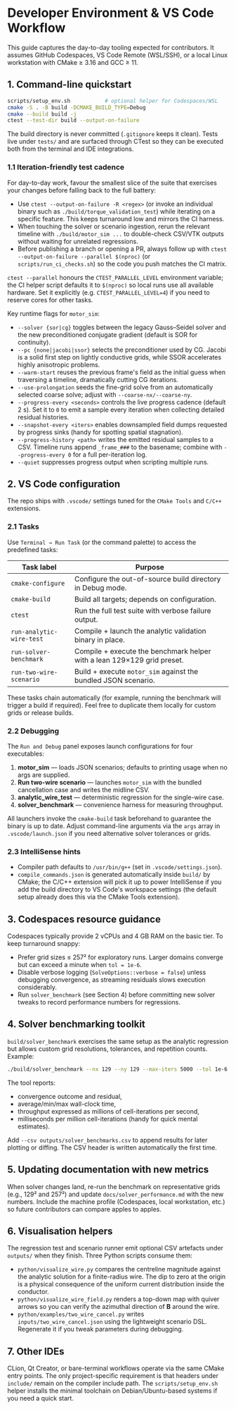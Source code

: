 # Developer Environment & VS Code Workflow

This guide captures the day-to-day tooling expected for contributors. It assumes
GitHub Codespaces, VS Code Remote (WSL/SSH), or a local Linux workstation with
CMake ≥ 3.16 and GCC ≥ 11.

## 1. Command-line quickstart

```bash
scripts/setup_env.sh           # optional helper for Codespaces/WSL
cmake -S . -B build -DCMAKE_BUILD_TYPE=Debug
cmake --build build -j
ctest --test-dir build --output-on-failure
```

The build directory is never committed (`.gitignore` keeps it clean). Tests live
under `tests/` and are surfaced through CTest so they can be executed both from
the terminal and IDE integrations.

### 1.1 Iteration-friendly test cadence

For day-to-day work, favour the smallest slice of the suite that exercises your
changes before falling back to the full battery:

* Use `ctest --output-on-failure -R <regex>` (or invoke an individual binary
  such as `./build/torque_validation_test`) while iterating on a specific
  feature. This keeps turnaround low and mirrors the CI harness.
* When touching the solver or scenario ingestion, rerun the relevant timeline
  with `./build/motor_sim ...` to double-check CSV/VTK outputs without waiting
  for unrelated regressions.
* Before publishing a branch or opening a PR, always follow up with
  `ctest --output-on-failure --parallel $(nproc)` (or
  `scripts/run_ci_checks.sh`) so the code you push matches the CI matrix.

`ctest --parallel` honours the `CTEST_PARALLEL_LEVEL` environment variable; the
CI helper script defaults it to `$(nproc)` so local runs use all available
hardware. Set it explicitly (e.g. `CTEST_PARALLEL_LEVEL=4`) if you need to
reserve cores for other tasks.

Key runtime flags for `motor_sim`:

* `--solver {sor|cg}` toggles between the legacy Gauss–Seidel solver and the new preconditioned conjugate gradient (default is
  SOR for continuity).
* `--pc {none|jacobi|ssor}` selects the preconditioner used by CG. Jacobi is a solid first step on lightly conductive grids,
  while SSOR accelerates highly anisotropic problems.
* `--warm-start` reuses the previous frame's field as the initial guess when traversing a timeline, dramatically cutting CG
  iterations.
* `--use-prolongation` seeds the fine-grid solve from an automatically selected coarse solve; adjust with `--coarse-nx/--coarse-ny`.
* `--progress-every <seconds>` controls the live progress cadence (default 2 s). Set it to `0` to emit a sample every iteration
  when collecting detailed residual histories.
* `--snapshot-every <iters>` enables downsampled field dumps requested by progress sinks (handy for spotting spatial stagnation).
* `--progress-history <path>` writes the emitted residual samples to a CSV. Timeline runs append `_frame_###` to the basename;
  combine with `--progress-every 0` for a full per-iteration log.
* `--quiet` suppresses progress output when scripting multiple runs.

## 2. VS Code configuration

The repo ships with `.vscode/` settings tuned for the `CMake Tools` and `C/C++`
extensions.

### 2.1 Tasks

Use `Terminal → Run Task` (or the command palette) to access the predefined
tasks:

| Task label               | Purpose                                                                  |
| ------------------------ | ------------------------------------------------------------------------ |
| `cmake-configure`        | Configure the out-of-source build directory in Debug mode.               |
| `cmake-build`            | Build all targets; depends on configuration.                             |
| `ctest`                  | Run the full test suite with verbose failure output.                     |
| `run-analytic-wire-test` | Compile + launch the analytic validation binary in place.                |
| `run-solver-benchmark`   | Compile + execute the benchmark helper with a lean 129×129 grid preset. |
| `run-two-wire-scenario`  | Build + execute `motor_sim` against the bundled JSON scenario.           |

These tasks chain automatically (for example, running the benchmark will trigger
a build if required). Feel free to duplicate them locally for custom grids or
release builds.

### 2.2 Debugging

The `Run and Debug` panel exposes launch configurations for four executables:

1. **motor_sim** — loads JSON scenarios; defaults to printing usage when no args are supplied.
2. **Run two-wire scenario** — launches `motor_sim` with the bundled cancellation case and writes the midline CSV.
3. **analytic_wire_test** — deterministic regression for the single-wire case.
4. **solver_benchmark** — convenience harness for measuring throughput.

All launchers invoke the `cmake-build` task beforehand to guarantee the binary is
up to date. Adjust command-line arguments via the `args` array in
`.vscode/launch.json` if you need alternative solver tolerances or grids.

### 2.3 IntelliSense hints

* Compiler path defaults to `/usr/bin/g++` (set in `.vscode/settings.json`).
* `compile_commands.json` is generated automatically inside `build/` by CMake;
  the C/C++ extension will pick it up to power IntelliSense if you add the build
  directory to VS Code's workspace settings (the default setup already does this
  via the CMake Tools extension).

## 3. Codespaces resource guidance

Codespaces typically provide 2 vCPUs and 4 GB RAM on the basic tier. To keep
turnaround snappy:

* Prefer grid sizes ≤ 257² for exploratory runs. Larger domains converge but can
  exceed a minute when `tol = 1e-6`.
* Disable verbose logging (`SolveOptions::verbose = false`) unless debugging
  convergence, as streaming residuals slows execution considerably.
* Run `solver_benchmark` (see Section 4) before committing new solver tweaks to
  record performance numbers for regressions.

## 4. Solver benchmarking toolkit

`build/solver_benchmark` exercises the same setup as the analytic regression but
allows custom grid resolutions, tolerances, and repetition counts. Example:

```bash
./build/solver_benchmark --nx 129 --ny 129 --max-iters 5000 --tol 1e-6 --repeats 5
```

The tool reports:

* convergence outcome and residual,
* average/min/max wall-clock time,
* throughput expressed as millions of cell-iterations per second,
* milliseconds per million cell-iterations (handy for quick mental estimates).

Add `--csv outputs/solver_benchmarks.csv` to append results for later plotting or
diffing. The CSV header is written automatically the first time.

## 5. Updating documentation with new metrics

When solver changes land, re-run the benchmark on representative grids (e.g.,
129² and 257²) and update `docs/solver_performance.md` with the new numbers.
Include the machine profile (Codespaces, local workstation, etc.) so future
contributors can compare apples to apples.

## 6. Visualisation helpers

The regression test and scenario runner emit optional CSV artefacts under
`outputs/` when they finish. Three Python scripts consume them:

* `python/visualize_wire.py` compares the centreline magnitude against the
  analytic solution for a finite-radius wire. The dip to zero at the origin is a
  physical consequence of the uniform current distribution inside the conductor.
* `python/visualize_wire_field.py` renders a top-down map with quiver arrows so
  you can verify the azimuthal direction of **B** around the wire.
* `python/examples/two_wire_cancel.py` writes `inputs/two_wire_cancel.json` using
  the lightweight scenario DSL. Regenerate it if you tweak parameters during
  debugging.

## 7. Other IDEs

CLion, Qt Creator, or bare-terminal workflows operate via the same CMake entry
points. The only project-specific requirement is that headers under `include/`
remain on the compiler include path. The `scripts/setup_env.sh` helper installs
the minimal toolchain on Debian/Ubuntu-based systems if you need a quick start.

